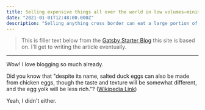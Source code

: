 ```yaml
---
title: Selling expensive things all over the world in low volumes—minimising payment fees
date: "2021-01-01T12:48:00.000Z"
description: "Selling anything cross border can eat a large portion of your margin. This is how I got our international payment processing fees to the same level as local sales fees (including forex conversions)."
---
```


> This is filler text below from the [Gatsby Starter Blog](https://github.com/gatsbyjs/gatsby-starter-blog) this site is based on. I'll get to writing the article eventually.

---

Wow! I love blogging so much already.

Did you know that "despite its name, salted duck eggs can also be made from
chicken eggs, though the taste and texture will be somewhat different, and the
egg yolk will be less rich."?
([Wikipedia Link](https://en.wikipedia.org/wiki/Salted_duck_egg))

Yeah, I didn't either.
